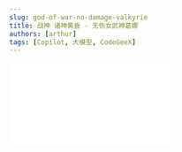 ```yaml
---
slug: god-of-war-no-damage-valkyrie
title: 战神 诸神黄昏 - 无伤女武神葛娜
authors: [arthur]
tags: [Copilot, 大模型, CodeGeeX]
---
```


<div style={{
  position: 'relative',
  width: '100%',
  paddingBottom: '56.25%',
  height: 0,
  overflow: 'hidden',
}}>
  <iframe
    src="//player.bilibili.com/player.html?isOutside=true&aid=527612202&bvid=BV1iM411L7F2&cid=1100317681&p=1&autoplay=0"
    scrolling="no"
    frameBorder="no"
    allowFullScreen
    style={{
      position: 'absolute',
      top: 0,
      left: 0,
      width: '100%',
      height: '100%',
    }}
  />
</div>

<!-- truncate -->
